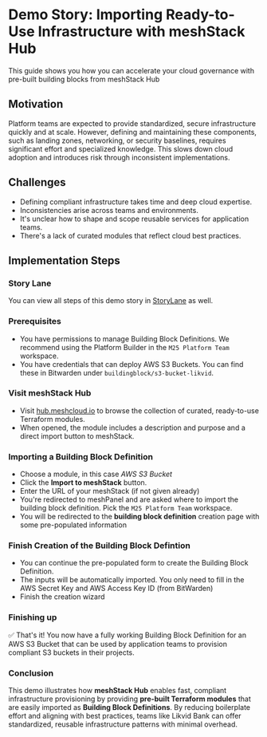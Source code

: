 # **Demo Story: Importing Ready-to-Use Infrastructure with meshStack Hub**

This guide shows you how you can accelerate your cloud governance with pre-built building blocks from meshStack Hub

## Motivation

Platform teams are expected to provide standardized, secure infrastructure quickly and at scale.
However, defining and maintaining these components, such as landing zones, networking, or security baselines, requires
significant effort and specialized knowledge. This slows down cloud adoption and introduces risk through inconsistent implementations.

## Challenges

- Defining compliant infrastructure takes time and deep cloud expertise.
- Inconsistencies arise across teams and environments.
- It's unclear how to shape and scope reusable services for application teams.
- There's a lack of curated modules that reflect cloud best practices.

## Implementation Steps

### Story Lane

You can view all steps of this demo story in [StoryLane](https://app.storylane.io/share/hzzabrqbgthk) as well.

### Prerequisites

- You have permissions to manage Building Block Definitions.
  We recommend using the Platform Builder in the `M25 Platform Team` workspace.
- You have credentials that can deploy AWS S3 Buckets. You can find these in Bitwarden under `buildingblock/s3-bucket-likvid`.

### Visit meshStack Hub

- Visit [hub.meshcloud.io](https://hub.meshcloud.io) to browse the collection of curated, ready-to-use Terraform modules.
- When opened, the module includes a description and purpose and a direct import button to meshStack.

### Importing a Building Block Definition

- Choose a module, in this case *AWS S3 Bucket*
- Click the **Import to meshStack** button.
- Enter the URL of your meshStack (if not given already)
- You're redirected to meshPanel and are asked where to import the building block definition.
  Pick the `M25 Platform Team` workspace.
- You will be redirected to the **building block definition** creation page with some pre-populated information

### Finish Creation of the Building Block Defintion

- You can continue the pre-populated form to create the Building Block Definition.
- The inputs will be automatically imported. You only need to fill in the AWS Secret Key and AWS Access Key ID (from BitWarden)
- Finish the creation wizard

### Finishing up

✅ That's it! You now have a fully working Building Block Definition for an AWS S3 Bucket that can be used by application teams to provision compliant S3 buckets in their projects.

### Conclusion

This demo illustrates how **meshStack Hub** enables fast, compliant infrastructure provisioning by providing **pre-built Terraform modules** that are easily imported as **Building Block Definitions**.
By reducing boilerplate effort and aligning with best practices, teams like Likvid Bank can offer standardized, reusable infrastructure patterns with minimal overhead.
